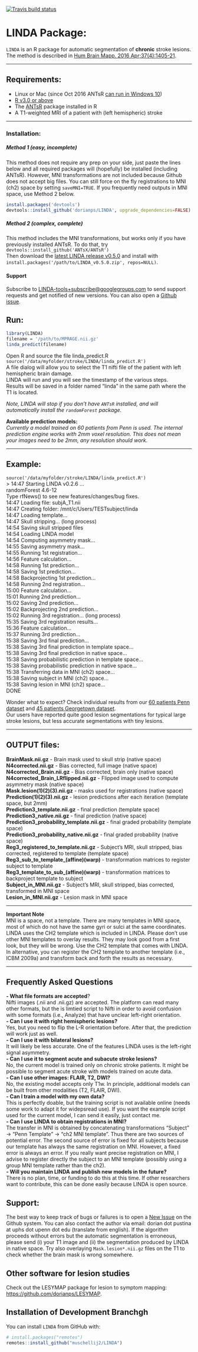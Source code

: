 
[![Travis build
status](https://travis-ci.org/dorianps/LINDA.svg?branch=master)](https://travis-ci.org/dorianps/LINDA)
<!--
[![AppVeyor Build Status](https://ci.appveyor.com/api/projects/status/github/muschellij2/LINDA?branch=master&svg=true)](https://ci.appveyor.com/project/muschellij2/LINDA)
[![Coverage status](https://codecov.io/gh/muschellij2/LINDA/branch/master/graph/badge.svg)](https://codecov.io/gh/muschellij2/LINDA)

-->
<!-- README.md is generated from README.Rmd. Please edit that file -->

# LINDA Package:

`LINDA` is an R package for automatic segmentation of **chronic** stroke
lesions.  
The method is described in [Hum Brain Mapp. 2016
Apr;37(4):1405-21](http://onlinelibrary.wiley.com/doi/10.1002/hbm.23110/abstract).

-----

## Requirements:

  - Linux or Mac (since Oct 2016 ANTsR [can run in Windows
    10](https://github.com/stnava/ANTsR/wiki/Installing-ANTsR-in-Windows-10-\(along-with-FSL,-Rstudio,-Freesurfer,-etc\).))  
  - [R v3.0 or above](http://www.r-project.org/)  
  - The [ANTsR](http://stnava.github.io/ANTsR/) package installed in R
  - A T1-weighted MRI of a patient with (left hemispheric) stroke

-----

### Installation:

##### Method 1 (easy, incomplete)

This method does not require any prep on your side, just paste the lines
below and all required packages will (hopefully) be installed (including
ANTsR). However, MNI transformations are not included because Github
does not accept big files. You can still force on the fly registrations
to MNI (ch2) space by setting `saveMNI=TRUE`. If you frequently need
outputs in MNI space, use Method 2 below.

``` r
install.packages('devtools')
devtools::install_github('dorianps/LINDA', upgrade_dependencies=FALSE)
```

##### Method 2 (complex, complete)

This method includes the MNI transformations, but works only if you have
previously installed ANTsR. To do that, try
`devtools::install_github('ANTsX/ANTsR')`  
Then download the [latest LINDA release
v0.5.0](https://github.com/dorianps/LINDA/releases/download/0.5.0/LINDA_v0.5.0.zip)
and install with `install.packages('/path/to/LINDA_v0.5.0.zip',
repos=NULL)`.

#### Support

Subscribe to <LINDA-tools+subscribe@googlegroups.com> to send support
requests and get notified of new versions. You can also open a [Github
issue](https://github.com/dorianps/LINDA/issues).

## Run:

``` r
library(LINDA)
filename = '/path/to/MPRAGE.nii.gz'
linda_predict(filename)
```

Open R and source the file linda\_predict.R
`source('/data/myfolder/stroke/LINDA/linda_predict.R')`  
A file dialog will allow you to select the T1 nifti file of the patient
with left hemispheric brain damage.  
LINDA will run and you will see the timestamp of the various steps.  
Results will be saved in a folder named “linda” in the same path where
the T1 is located.

*Note, LINDA will stop if you don’t have `ANTsR` installed, and will
automatically install the `randomForest` package.*

**Available prediction models:**  
*Currently a model trained on 60 patients from Penn is used. The
internal prediction engine works with 2mm voxel resolution. This does
not mean your images need to be 2mm, any resolution should work.*

-----

## Example:

`source('/data/myfolder/stroke/LINDA/linda_predict.R')`  
\> 14:47 Starting LINDA v0.2.6 …  
randomForest 4.6-12  
Type rfNews() to see new features/changes/bug fixes.  
14:47 Loading file: subjA\_T1.nii  
14:47 Creating folder: /mnt/c/Users/TESTsubject/linda  
14:47 Loading template…  
14:47 Skull stripping… (long process)  
14:54 Saving skull stripped files  
14:54 Loading LINDA model  
14:54 Computing asymmetry mask…  
14:55 Saving asymmetry mask…  
14:55 Running 1st registration…  
14:56 Feature calculation…  
14:58 Running 1st prediction…  
14:58 Saving 1st prediction…  
14:58 Backprojecting 1st prediction…  
14:58 Running 2nd registration…  
15:00 Feature calculation…  
15:01 Running 2nd prediction…  
15:02 Saving 2nd prediction…  
15:02 Backprojecting 2nd prediction…  
15:02 Running 3rd registration… (long process)  
15:35 Saving 3rd registration results…  
15:36 Feature calculation…  
15:37 Running 3rd prediction…  
15:38 Saving 3rd final prediction…  
15:38 Saving 3rd final prediction in template space…  
15:38 Saving 3rd final prediction in native space…  
15:38 Saving probabilistic prediction in template space…  
15:38 Saving probabilistic prediction in native space…  
15:38 Transferring data in MNI (ch2) space…  
15:38 Saving subject in MNI (ch2) space…  
15:38 Saving lesion in MNI (ch2) space…  
DONE

Wonder what to expect? Check individual results from our [60 patients
Penn
dataset](https://drive.google.com/file/d/0BxHeqEv37qqDT085MHAyMzFJcVk)
and [45 patients Georgetown
dataset](https://drive.google.com/open?id=0BxHeqEv37qqDY1psaC14QXZSOXc).  
Our users have reported quite good lesion segmentations for typical
large stroke lesions, but less accurate segmentations with tiny lesions.

-----

## OUTPUT files:

**BrainMask.nii.gz** - Brain mask used to skull strip (native space)  
**N4corrected.nii.gz** - Bias corrected, full image (native space)  
**N4corrected\_Brain.nii.gz** - Bias corrected, brain only (native
space)  
**N4corrected\_Brain\_LRflipped.nii.gz** - Flipped image used to compute
asymmetry mask (native space)  
**Mask.lesion(1)(2)(3).nii.gz** - masks used for registrations (native
space)  
**Prediction(1)(2)(3).nii.gz** - lesion predictions after each iteration
(template space, but 2mm)  
**Prediction3\_template.nii.gz** - final prediction (template space)  
**Prediction3\_native.nii.gz** - final prediction (native space)  
**Prediction3\_probability\_template.nii.gz** - final graded probability
(template space)  
**Prediction3\_probability\_native.nii.gz** - final graded probability
(native space)  
**Reg3\_registered\_to\_template.nii.gz** - Subject’s MRI, skull
stripped, bias corrected, registered to template (template space)  
**Reg3\_sub\_to\_template\_(affine)(warp)** - transformation matrices to
register subject to template  
**Reg3\_template\_to\_sub\_(affine)(warp)** - transformation matrices to
backproject template to subject  
**Subject\_in\_MNI.nii.gz** - Subject’s MRI, skull stripped, bias
corrected, transformed in MNI space  
**Lesion\_in\_MNI.nii.gz** - Lesion mask in MNI space

-----

**Important Note**  
MNI is a space, not a template. There are many templates in MNI space,
most of which do not have the same gyri or sulci at the same
coordinates. LINDA uses the CH2 template which is included in LINDA.
Please don’t use other MNI templates to overlay results. They may look
good from a first look, but they will be wrong. Use the CH2 template
that comes with LINDA. In alternative, you can register the CH2 template
to another template (i.e., ICBM 2009a) and transform back and forth the
results as necessary.

-----

## Frequently Asked Questions

**- What file formats are accepted**?  
Nifti images (.nii and .nii.gz) are accepted. The platform can read many
other formats, but the is limtied script to Nifti in order to avoid
confusion with some formats (i.e., Analyze) that have unclear left-right
orientation.  
**- Can I use it with right hemispheric lesions?**  
Yes, but you need to flip the L-R orientation before. After that, the
prediction will work just as well.  
**- Can I use it with bilateral lesions?**  
It will likely be less accurate. One of the features LINDA uses is the
left-right signal asymmetry.  
**- Can I use it to segment acute and subacute stroke lesions?**  
No, the current model is trained only on chronic stroke patients. It
might be possible to segment acute stroke with models trained on acute
data.  
**- Can I use other images: FLAIR, T2, DWI?**  
No, the existing model accepts only T1w. In principle, additional models
can be built from other modalities (T2, FLAIR, DWI).  
**- Can I train a model with my own data?**  
This is perfectly doable, but the training script is not available
online (needs some work to adapt it for widepsread use). If you want the
example script used for the current model, I can send it easily, just
contact me.  
**- Can I use LINDA to obtain registrations in MNI?**  
The transfer in MNI is obtained by concatenating transformations
“Subject” -\> “Penn Template” -\> “ch2 MNI template”. Thus there are
two sources of potential error. The second source of error is fixed for
all subjects because our template has always the same registration on
MNI. However, a fixed error is always an error. If you really want
precise registration on MNI, I advise to register directly the subject
to an MNI template (possibly using a group MNI template rather than the
ch2).  
**- Will you maintain LINDA and publish new models in the future?**  
There is no plan, time, or funding to do this at this time. If other
researchers want to contribute, this can be done easily because LINDA is
open source.

## Support:

The best way to keep track of bugs or failures is to open a [New
Issue](https://github.com/dorianps/LINDA/issues) on the Github system.
You can also contact the author via email: dorian dot pustina at uphs
dot upenn dot edu (translate from english). If the algorithm proceeds
without errors but the automatic segmentation is erroneous, please send
(i) your T1 image and (ii) the segmentation produced by LINDA in native
space. Try also overlaying `Mask.lesion*.nii.gz` files on the T1 to
check whether the brain mask is wrong somewhere.

## Other software for lesion studies

Check out the LESYMAP package for lesion to symptom mapping:
<https://github.com/dorianps/LESYMAP>.

## Installation of Development Branchgh

You can install `LINDA` from GitHub with:

``` r
# install.packages("remotes")
remotes::install_github("muschellij2/LINDA")
```
